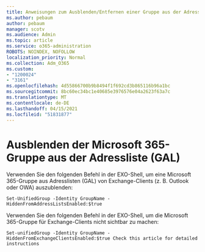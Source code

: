 ```yaml
---
title: Anweisungen zum Ausblenden/Entfernen einer Gruppe aus der Adressliste
ms.author: pebaum
author: pebaum
manager: scotv
ms.audience: Admin
ms.topic: article
ms.service: o365-administration
ROBOTS: NOINDEX, NOFOLLOW
localization_priority: Normal
ms.collection: Adm_O365
ms.custom:
- "1200024"
- "3161"
ms.openlocfilehash: 4d55866700b9b8494f1f692cd3b865116b96a1bc
ms.sourcegitcommit: 8bc60ec34bc1e40685e3976576e04a2623f63a7c
ms.translationtype: MT
ms.contentlocale: de-DE
ms.lasthandoff: 04/15/2021
ms.locfileid: "51831877"
---
```

# <a name="hide-microsoft-365-group-from-address-list-gal"></a>Ausblenden der Microsoft 365-Gruppe aus der Adressliste (GAL)

Verwenden Sie den folgenden Befehl in der EXO-Shell, um eine Microsoft 365-Gruppe aus Adresslisten (GAL) von Exchange-Clients (z. B. Outlook oder OWA) auszublenden:

`Set-UnifiedGroup -Identity GroupName -HiddenFromAddressListsEnabled:$true`

Verwenden Sie den folgenden Befehl in der EXO-Shell, um die Microsoft 365-Gruppe für Exchange-Clients nicht sichtbar zu machen:

`Set-unifiedGroup -Identity GroupName -HiddenFromExchangeClientsEnabled:$true
Check this article for detailed instructions`

